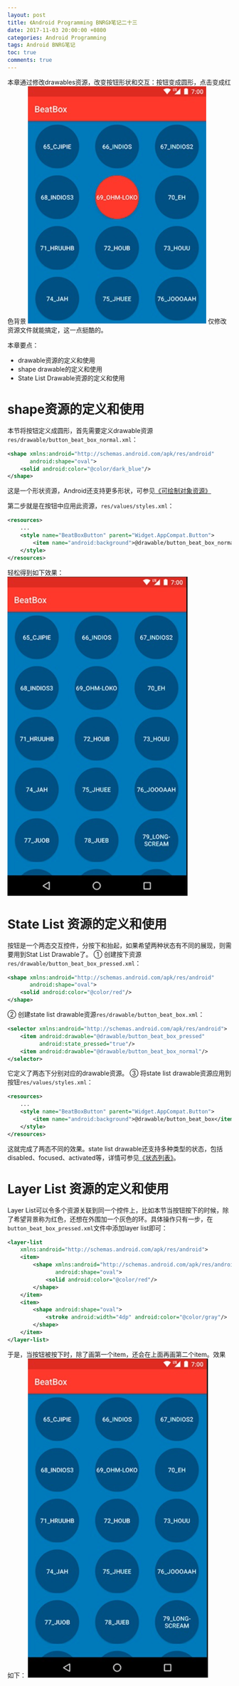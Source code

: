 ```yaml
---
layout: post
title: 《Android Programming BNRG》笔记二十三
date: 2017-11-03 20:00:00 +0800
categories: Android Programming
tags: Android BNRG笔记
toc: true
comments: true
---
```

本章通过修改drawables资源，改变按钮形状和交互：按钮变成圆形，点击变成红色背景
![](1103AndroidProgrammingBNRG23/img01.png)
仅修改资源文件就能搞定，这一点挺酷的。

本章要点：
- drawable资源的定义和使用
- shape drawable的定义和使用
- State List Drawable资源的定义和使用
<!-- more -->

# shape资源的定义和使用
本节将按钮定义成圆形，首先需要定义drawable资源`res/drawable/button_beat_box_normal.xml`：
``` xml
<shape xmlns:android="http://schemas.android.com/apk/res/android"
       android:shape="oval">
    <solid android:color="@color/dark_blue"/>
</shape>
```
这是一个形状资源，Android还支持更多形状，可参见[《可绘制对象资源》](https://developer.android.com/guide/topics/resources/drawable-resource.htm)

第二步就是在按钮中应用此资源，`res/values/styles.xml`：
``` xml
<resources>
    ...
    <style name="BeatBoxButton" parent="Widget.AppCompat.Button">
        <item name="android:background">@drawable/button_beat_box_normal</item>
    </style>
</resources>
```
轻松得到如下效果：
![](1103AndroidProgrammingBNRG23/img02.png)

# State List 资源的定义和使用
按钮是一个两态交互控件，分按下和抬起，如果希望两种状态有不同的展现，则需要用到Stat List Drawable了。
① 创建按下资源`res/drawable/button_beat_box_pressed.xml`：
``` xml
<shape xmlns:android="http://schemas.android.com/apk/res/android"
       android:shape="oval">
    <solid android:color="@color/red"/>
</shape>
```
② 创建state list drawable资源`res/drawable/button_beat_box.xml`：
``` xml
<selector xmlns:android="http://schemas.android.com/apk/res/android">
    <item android:drawable="@drawable/button_beat_box_pressed"
          android:state_pressed="true"/>
    <item android:drawable="@drawable/button_beat_box_normal"/>
</selector>
```
它定义了两态下分别对应的drawable资源。
③ 将state list drawable资源应用到按钮`res/values/styles.xml`：
``` xml
<resources>
    ...
    <style name="BeatBoxButton" parent="Widget.AppCompat.Button">
        <item name="android:background">@drawable/button_beat_box</item>
    </style>
</resources>
```
这就完成了两态不同的效果。state list drawable还支持多种类型的状态，包括disabled、focused、activated等，详情可参见[《状态列表》](https://developer.android.com/guide/topics/resources/drawable-resource.html#StateList)。

# Layer List 资源的定义和使用
Layer List可以令多个资源关联到同一个控件上，比如本节当按钮按下的时候，除了希望背景称为红色，还想在外围加一个灰色的环。具体操作只有一步，在`button_beat_box_pressed.xml`文件中添加layer list即可：
``` xml
<layer-list
    xmlns:android="http://schemas.android.com/apk/res/android">
    <item>
        <shape xmlns:android="http://schemas.android.com/apk/res/android"
               android:shape="oval">
            <solid android:color="@color/red"/>
        </shape>
    </item>
    <item>
        <shape android:shape="oval">
            <stroke android:width="4dp" android:color="@color/gray"/>
        </shape>
    </item>
</layer-list>
```
于是，当按钮被按下时，除了画第一个item，还会在上面再画第二个item。效果如下：
![](1103AndroidProgrammingBNRG23/img02.png)
